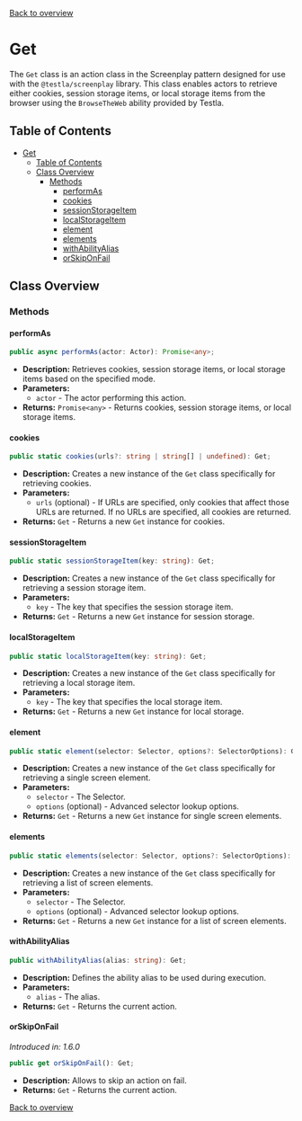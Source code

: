 [Back to overview](../../screenplay_elements.md)

# Get

The `Get` class is an action class in the Screenplay pattern designed for use with the `@testla/screenplay` library. This class enables actors to retrieve either cookies, session storage items, or local storage items from the browser using the `BrowseTheWeb` ability provided by Testla.

## Table of Contents

- [Get](#get)
  - [Table of Contents](#table-of-contents)
  - [Class Overview](#class-overview)
    - [Methods](#methods)
      - [performAs](#performas)
      - [cookies](#cookies)
      - [sessionStorageItem](#sessionstorageitem)
      - [localStorageItem](#localstorageitem)
      - [element](#element)
      - [elements](#elements)
      - [withAbilityAlias](#withabilityalias)
      - [orSkipOnFail](#orskiponfail)

## Class Overview

### Methods

#### performAs

```typescript
public async performAs(actor: Actor): Promise<any>;
```

- **Description:** Retrieves cookies, session storage items, or local storage items based on the specified mode.
- **Parameters:**
  - `actor` - The actor performing this action.
- **Returns:** `Promise<any>` - Returns cookies, session storage items, or local storage items.

#### cookies

```typescript
public static cookies(urls?: string | string[] | undefined): Get;
```

- **Description:** Creates a new instance of the `Get` class specifically for retrieving cookies.
- **Parameters:**
  - `urls` (optional) - If URLs are specified, only cookies that affect those URLs are returned. If no URLs are specified, all cookies are returned.
- **Returns:** `Get` - Returns a new `Get` instance for cookies.

#### sessionStorageItem

```typescript
public static sessionStorageItem(key: string): Get;
```

- **Description:** Creates a new instance of the `Get` class specifically for retrieving a session storage item.
- **Parameters:**
  - `key` - The key that specifies the session storage item.
- **Returns:** `Get` - Returns a new `Get` instance for session storage.

#### localStorageItem

```typescript
public static localStorageItem(key: string): Get;
```

- **Description:** Creates a new instance of the `Get` class specifically for retrieving a local storage item.
- **Parameters:**
  - `key` - The key that specifies the local storage item.
- **Returns:** `Get` - Returns a new `Get` instance for local storage.

#### element

```typescript
public static element(selector: Selector, options?: SelectorOptions): Get;
```

- **Description:** Creates a new instance of the `Get` class specifically for retrieving a single screen element.
- **Parameters:**
  - `selector` - The Selector.
  - `options` (optional) - Advanced selector lookup options.
- **Returns:** `Get` - Returns a new `Get` instance for single screen elements.

#### elements

```typescript
public static elements(selector: Selector, options?: SelectorOptions): Get;
```

- **Description:** Creates a new instance of the `Get` class specifically for retrieving a list of screen elements.
- **Parameters:**
  - `selector` - The Selector.
  - `options` (optional) - Advanced selector lookup options.
- **Returns:** `Get` - Returns a new `Get` instance for a list of screen elements.

#### withAbilityAlias

```typescript
public withAbilityAlias(alias: string): Get;
```

- **Description:** Defines the ability alias to be used during execution.
- **Parameters:**
  - `alias` - The alias.
- **Returns:** `Get` - Returns the current action.

#### orSkipOnFail

*Introduced in: 1.6.0*

```typescript
public get orSkipOnFail(): Get;
```

- **Description:** Allows to skip an action on fail.
- **Returns:** `Get` - Returns the current action.

[Back to overview](../../screenplay_elements.md)